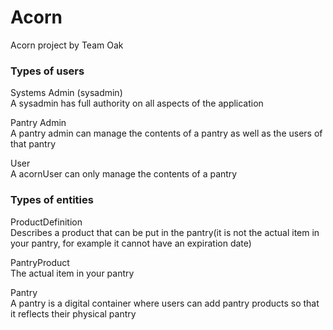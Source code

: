 # Acorn
Acorn project by Team Oak

### Types of users
Systems Admin (sysadmin)<br>
A sysadmin has full authority on all aspects of the application

Pantry Admin<br>
A pantry admin can manage the contents of a pantry as well as the users of that pantry

User<br>
A acornUser can only manage the contents of a pantry

### Types of entities
ProductDefinition<br>
Describes a product that can be put in the pantry(it is not the actual item in your pantry, for example it cannot have an expiration date) 

PantryProduct<br>
The actual item in your pantry 

Pantry<br>
A pantry is a digital container where users can add pantry products so that it reflects their physical pantry











